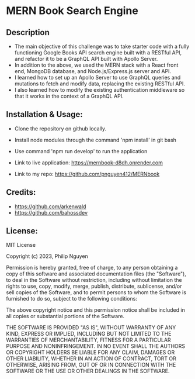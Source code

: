 # MERN Book Search Engine

## Description
- The main objective of this challenge was to take starter code with a fully functioning Google Books API search engine built with a RESTful API, and refactor it to be a GraphQL API built with Apollo Server.
- In addition to the above, we used the MERN stack with a React front end, MongoDB database, and Node.js/Express.js server and API.
- I learned how to set up an Apollo Server to use GraphQL queries and mutations to fetch and modify data, replacing the existing RESTful API.
- I also learned how to modify the existing authentication middleware so that it works in the context of a GraphQL API.

## Installation & Usage:
- Clone the repository on github locally.
- Install node modules through the command 'npm install' in git bash
- Use command 'npm run develop' to run the application

- Link to live application: https://mernbook-d8dh.onrender.com
- Link to my repo: https://github.com/pnguyen412/MERNbook 

## Credits:
- https://github.com/arkenwald
- https://github.com/bahossdev

## License:
MIT License

Copyright (c) 2023, Philip Nguyen

Permission is hereby granted, free of charge, to any person obtaining a copy
of this software and associated documentation files (the "Software"), to deal
in the Software without restriction, including without limitation the rights
to use, copy, modify, merge, publish, distribute, sublicense, and/or sell
copies of the Software, and to permit persons to whom the Software is
furnished to do so, subject to the following conditions:

The above copyright notice and this permission notice shall be included in all
copies or substantial portions of the Software.

THE SOFTWARE IS PROVIDED "AS IS", WITHOUT WARRANTY OF ANY KIND, EXPRESS OR
IMPLIED, INCLUDING BUT NOT LIMITED TO THE WARRANTIES OF MERCHANTABILITY,
FITNESS FOR A PARTICULAR PURPOSE AND NONINFRINGEMENT. IN NO EVENT SHALL THE
AUTHORS OR COPYRIGHT HOLDERS BE LIABLE FOR ANY CLAIM, DAMAGES OR OTHER
LIABILITY, WHETHER IN AN ACTION OF CONTRACT, TORT OR OTHERWISE, ARISING FROM,
OUT OF OR IN CONNECTION WITH THE SOFTWARE OR THE USE OR OTHER DEALINGS IN THE
SOFTWARE.
